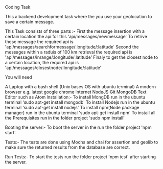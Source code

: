 Coding Task

This a backend development task where the you use your geolocation to save a certain message.


  This Task consists of three parts :-
  First the message insertion with a certain location the api for this 'api/messages/newmessage'
  To retrive these message the required api is 'api/messages/searchformessage/:longitude/:latitude'
  Second the messages within a raduis of 100 km retrieval the required api is
  'api/messages/inrange/:longitude/:latitude'
  Finaly to get the closest node  to a certain location, the required  api is
  'api/messages/closestnode/:longitude/:latitude'

You will need

  A Laptop with a bash shell (Unix bases OS  with ubuntu terminal)
  A modern browser e.g. latest google chrome
  Internet
  NodeJS
  Git
  MongoDB
  Text Editor such as Atom
Installation:-
  To install MongDB run in the ubuntu terminal 'sudo apt-get install mongodb'
  To install Nodejs run in the ubuntu terminal 'sudo apt-get install nodejs'
  To install npm(Node package manager) run in the ubuntu terminal 'sudo apt-get install npm'
  To install all the Prerequisites run in the folder project 'sudo npm install'

Booting the server:-
  To boot the server in the run the folder project 'npm start'.

Tests:-
  The tests are done using Mocha and chai for assertion and geolib to make sure the returned
  results from the database are correct.

Run Tests:-
To start the tests run the folder project 'npm test' after starting the server.
